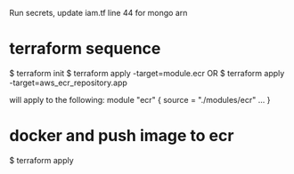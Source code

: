 Run secrets, update iam.tf line 44 for mongo arn

# terraform sequence
$ terraform init
$ terraform apply -target=module.ecr  OR
$ terraform apply -target=aws_ecr_repository.app

will apply to the following:
module "ecr" {
  source = "./modules/ecr"
  ...
}

# docker and push image to ecr

$ terraform apply 
